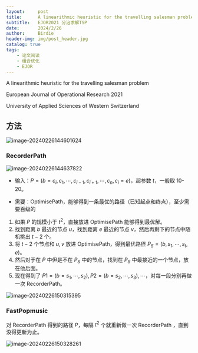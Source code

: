 ```yaml
---
layout:     post
title:      A linearithmic heuristic for the travelling salesman problem
subtitle:   EJOR2021 分治求解TSP
date:       2024/2/26
author:     Birdie
header-img: img/post_header.jpg
catalog: true
tags:
    - 论文阅读
    - 组合优化
    - EJOR
---
```


A linearithmic heuristic for the travelling salesman problem

European Journal of Operational Research 2021

University of Applied Sciences of Western Switzerland



## 方法

![image-20240226144601624]({{site.url}}/img/2024-2-26-A-linearithmic-heuristic-for-the-travelling-salesman-problem/image-20240226144601624.png)

### RecorderPath

![image-20240226144637822]({{site.url}}/img/2024-2-26-A-linearithmic-heuristic-for-the-travelling-salesman-problem/image-20240226144637822.png)

- 输入：$P=(b=c_i,c_1,\cdots,c_{i-1},c_{i+1},\cdots,c_n,c_i=e)$，超参数 $t$，一般取 10-20。

- 需要：OptimisePath，能够得到一条最优的路径（已知起点和终点），至少需要百级的



1. 如果 $P$ 的规模小于 $t^2$​，直接放进 OptimisePath 能够得到最优解。
2. 找到距离 $b$ 最近的节点 $u$，找到距离 $e$ 最近的节点 $v$，然后再剩下的节点中随机挑出 $t-2$ 个。
3. 将 $t-2$ 个节点和 $u,v$ 放进 OptimisePath，得到最优路径 $P_S=(b,s_1,\cdots,s_t,e)$。
4. 然后对于在 $P$ 中但是不在 $P_S$ 中的节点，找到在 $P_S$ 中最接近的一个节点，放在他后面。
5. 现在得到了 $P1=(b=s_1,\cdots,s_2),P2=(b=s_2,\cdots,s_3),\cdots$​，对每一段分别再做一次 RecorderPath。



![image-20240226150315395]({{site.url}}/img/2024-2-26-A-linearithmic-heuristic-for-the-travelling-salesman-problem/image-20240226150315395.png)



### FastPopmusic

对 RecorderPath 得到的路径 $P$，每隔 $t^2$ 个就重新做一次 RecorderPath ，直到没得更新为止。

![image-20240226150328261]({{site.url}}/img/2024-2-26-A-linearithmic-heuristic-for-the-travelling-salesman-problem/image-20240226150328261.png)